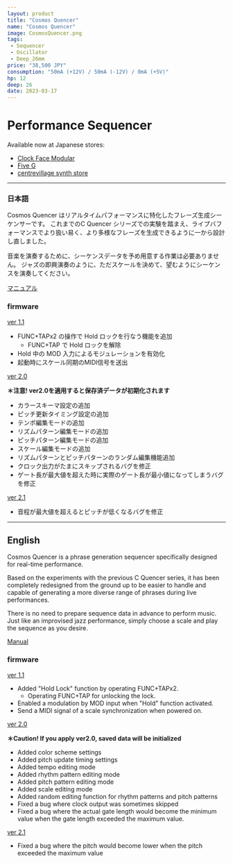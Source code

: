 ```yaml
---
layout: product
title: "Cosmos Quencer"
name: "Cosmos Quencer"
image: CosmosQuencer.png
tags:
 - Sequencer
 - Oscillator
 - Deep_26mm
price: "38,500 JPY"
consumption: "50mA (+12V) / 50mA (-12V) / 0mA (+5V)"
hp: 12
deep: 26
date: 2023-03-17
---
```


# Performance Sequencer

Available now at Japanese stores:

- [Clock Face Modular](https://clockfacemodular.com/products/centrevillage-cosmos-quencer)
- [Five G](https://fiveg.net/?pid=173510519)
- [centrevillage synth store](https://centrevillage.stores.jp/items/641ffe86cd92fe0054fb60be)

---

### 日本語

Cosmos Quencer はリアルタイムパフォーマンスに特化したフレーズ生成シーケンサーです。
これまでのC Quencer シリーズでの実験を踏まえ、ライプバフォーマンスでより扱い易く、より多様なフレーズを生成できるように一から設計し直しました。

音楽を演奏するために、シーケンスデータを予め用意する作業は必要ありません。
ジャズの即興演奏のように、ただスケールを決めて、望むようにシーケンスを演奏してください。

[マニュアル](https://docs.google.com/document/d/1_Whr4eWBCl4U3onve2wlRnI74xXXq1AAWBJG4ziiXdo/edit?usp=sharing)

### firmware

[ver 1.1](https://drive.google.com/file/d/1XxPXW8tJoo2P8ElwdxrxA4mvROmPIWYD/view?usp=sharing)
 
- FUNC+TAPx2 の操作で Hold ロックを行なう機能を追加
  - FUNC+TAP で Hold ロックを解除
- Hold 中の MOD 入力によるモジュレーションを有効化
- 起動時にスケール同期のMIDI信号を送出

[ver 2.0](https://drive.google.com/file/d/19nKScyqwfQ5BW_CWFy8qSIk3PN2BWPDl/view?usp=share_link)

**＊注意! ver2.0を適用すると保存済データが初期化されます**

- カラースキーマ設定の追加
- ピッチ更新タイミング設定の追加
- テンポ編集モードの追加
- リズムパターン編集モードの追加
- ピッチパターン編集モードの追加
- スケール編集モードの追加
- リズムパターンとピッチパターンのランダム編集機能追加
- クロック出力がたまにスキップされるバグを修正
- ゲート長が最大値を超えた時に実際のゲート長が最小値になってしまうバグを修正

[ver 2.1](https://drive.google.com/file/d/1mZTeoLJ4gv8Pp3MTzYEoM6705i-Y02OH/view?usp=sharing)

- 音程が最大値を超えるとピッチが低くなるバグを修正

---

## English
Cosmos Quencer is a phrase generation sequencer specifically designed for real-time performance. 

Based on the experiments with the previous C Quencer series, it has been completely redesigned from the ground up to be easier to handle and capable of generating a more diverse range of phrases during live performances.

There is no need to prepare sequence data in advance to perform music. Just like an improvised jazz performance, simply choose a scale and play the sequence as you desire.

[Manual](https://docs.google.com/document/d/1sI0_VjICNu8YFgrq_1jBzLYS_FRSbUD0Ru3w28ONuu4/edit?usp=sharing)

### firmware

[ver 1.1](https://drive.google.com/file/d/1XxPXW8tJoo2P8ElwdxrxA4mvROmPIWYD/view?usp=sharing)
 
- Added "Hold Lock" function by operating FUNC+TAPx2.
  - Operating FUNC+TAP for unlocking the lock.
- Enabled a modulation by MOD input when "Hold" function activated.
- Send a MIDI signal of a scale synchronization when powered on.

[ver 2.0](https://drive.google.com/file/d/19nKScyqwfQ5BW_CWFy8qSIk3PN2BWPDl/view?usp=share_link)

**＊Caution! If you apply ver2.0, saved data will be initialized**

- Added color scheme settings
- Added pitch update timing settings
- Added tempo editing mode
- Added rhythm pattern editing mode
- Added pitch pattern editing mode
- Added scale editing mode
- Added random editing function for rhythm patterns and pitch patterns
- Fixed a bug where clock output was sometimes skipped
- Fixed a bug where the actual gate length would become the minimum value when the gate length exceeded the maximum value.

[ver 2.1](https://drive.google.com/file/d/1mZTeoLJ4gv8Pp3MTzYEoM6705i-Y02OH/view?usp=sharing)

- Fixed a bug where the pitch would become lower when the pitch exceeded the maximum value
